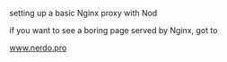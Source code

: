setting up a basic Nginx proxy with Nod


if you want to see a boring page served by Nginx, got to 

www.nerdo.pro


